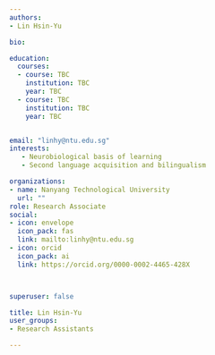 ```yaml
---
authors:
- Lin Hsin-Yu

bio: 

education:
  courses:
  - course: TBC
    institution: TBC
    year: TBC
  - course: TBC
    institution: TBC
    year: TBC


email: "linhy@ntu.edu.sg"
interests:
   - Neurobiological basis of learning
   - Second language acquisition and bilingualism

organizations:
- name: Nanyang Technological University
  url: ""
role: Research Associate
social:
- icon: envelope
  icon_pack: fas
  link: mailto:linhy@ntu.edu.sg
- icon: orcid
  icon_pack: ai
  link: https://orcid.org/0000-0002-4465-428X



superuser: false

title: Lin Hsin-Yu
user_groups:
- Research Assistants

---
```


